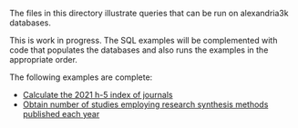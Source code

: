 The files in this directory illustrate queries that can be run on alexandria3k
databases.

This is work in progress.  The SQL examples will be complemented with code
that populates the databases and also runs the examples in the appropriate
order.

The following examples are complete:
* [Calculate the 2021 h-5 index of journals](journal-h5)
* [Obtain number of studies employing research synthesis methods published each year](research-synthesis)
